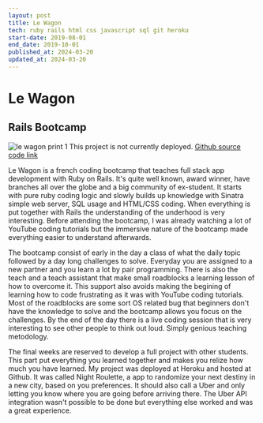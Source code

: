 ```yaml
---
layout: post
title: Le Wagon
tech: ruby rails html css javascript sql git heroku
start-date: 2019-08-01
end_date: 2019-10-01
published_at: 2024-03-20
updated_at: 2024-03-20
---
```

# Le Wagon
## Rails Bootcamp
![le wagon print 1](/assets/img/projects/le-wagon.png)
This project is not currently deployed.
[Github source code link](https://github.com/andersonlzcosta/fullstack-challenges)

Le Wagon is a french coding bootcamp that teaches full stack app development with Ruby on Rails. It's quite well known, award winner, have branches all over the globe and a big community of ex-student. It starts with pure ruby coding logic and slowly builds up knowledge with Sinatra simple web server, SQL usage and HTML/CSS coding. When everything is put together with Rails the understanding of the underhood is very interesting. Before attending the bootcamp, I was already watching a lot of YouTube coding tutorials but the immersive nature of the bootcamp made everything easier to understand afterwards.

The bootcamp consist of early in the day a class of what the daily topic followed by a day long challenges to solve. Everyday you are assigned to a new partner and you learn a lot by pair programming. There is also the teach and a teach assistant that make small roadblocks a learning lesson of how to overcome it. This support also avoids making the begining of learning how to code frustrating as it was with YouTube coding tutorials. Most of the roadblocks are some sort OS related bug that beginners don't have the knowledge to solve and the bootcamp allows you focus on the challenges. By the end of the day there is a live coding session that is very interesting to see other people to think out loud. Simply genious teaching metodology.

The final weeks are reserved to develop a full project with other students. This part put everything you learned together and makes you relize how much you have learned. My project was deployed at Heroku and hosted at Github. It was called Night Roulette, a app to randomize your next destiny in a new city, based on you preferences. It should also call a Uber and only letting you know where you are going before arriving there. The Uber API integration wasn't possible to be done but everything else worked and was a great experience.